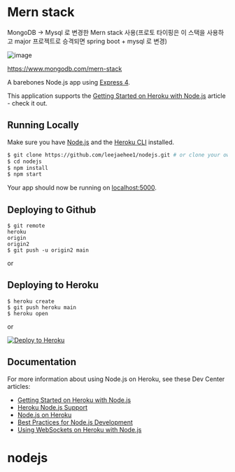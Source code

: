 # Mern stack

MongoDB -> Mysql 로 변경한 Mern stack 사용(프로토 타이핑은 이 스택을 사용하고 major 프로젝트로 승격되면 spring boot + mysql 로 변경)

![image](https://user-images.githubusercontent.com/54349213/128986236-eabcd22b-62d3-410e-ae1f-d68697e67811.png)

https://www.mongodb.com/mern-stack

A barebones Node.js app using [Express 4](http://expressjs.com/).

This application supports the [Getting Started on Heroku with Node.js](https://devcenter.heroku.com/articles/getting-started-with-nodejs) article - check it out.

## Running Locally

Make sure you have [Node.js](http://nodejs.org/) and the [Heroku CLI](https://cli.heroku.com/) installed.

```sh
$ git clone https://github.com/leejaehee1/nodejs.git # or clone your own fork
$ cd nodejs
$ npm install
$ npm start
```

Your app should now be running on [localhost:5000](http://localhost:5000/).

## Deploying to Github

```
$ git remote
heroku
origin
origin2
$ git push -u origin2 main
```
or

## Deploying to Heroku

```
$ heroku create
$ git push heroku main
$ heroku open
```
or

[![Deploy to Heroku](https://www.herokucdn.com/deploy/button.png)](https://heroku.com/deploy)

## Documentation

For more information about using Node.js on Heroku, see these Dev Center articles:

- [Getting Started on Heroku with Node.js](https://devcenter.heroku.com/articles/getting-started-with-nodejs)
- [Heroku Node.js Support](https://devcenter.heroku.com/articles/nodejs-support)
- [Node.js on Heroku](https://devcenter.heroku.com/categories/nodejs)
- [Best Practices for Node.js Development](https://devcenter.heroku.com/articles/node-best-practices)
- [Using WebSockets on Heroku with Node.js](https://devcenter.heroku.com/articles/node-websockets)
# nodejs
